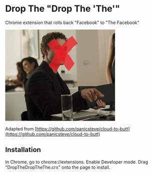 Drop The "Drop The 'The'"
================

Chrome extension that rolls back "Facebook" to "The Facebook"

![](sean.jpeg)

Adapted from [https://github.com/panicsteve/cloud-to-butt](https://github.com/panicsteve/cloud-to-butt)

Installation
------------

In Chrome, go to chrome://extensions. Enable Developer mode. Drag "DropTheDropTheThe.crx" onto the page to install.
